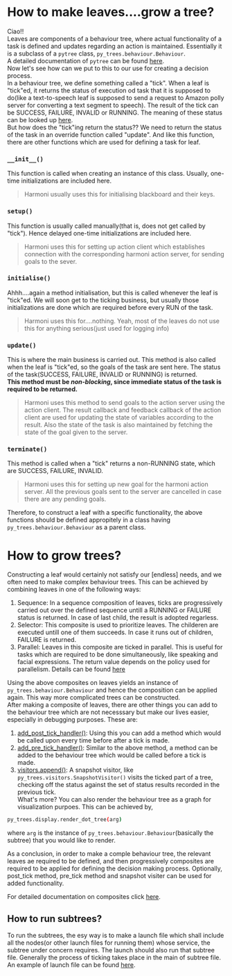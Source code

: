 # How to make leaves....grow a tree?
Ciao!!  
Leaves are components of a behaviour tree, where actual functionality of a task is defined and updates regarding an action is maintained. Essentially it is a subclass of a ```pytree``` class, ```py_trees.behaviour.Behaviour```.  
A detailed documentation of ```pytree``` can be found [here](https://py-trees.readthedocs.io/en/devel/).  
Now let's see how can we put to this to our use for creating a decision process.  
In a behaviour tree, we define something called a "tick". When a leaf is "tick"ed, it returns the status of execution od task that it is supposed to do(like a text-to-speech leaf is supposed to send a request to Amazon polly server for converting a text segment to speech). The result of the tick can be SUCCESS, FAILURE, INVALID or RUNNING. The meaning of these status can be looked up [here](https://py-trees.readthedocs.io/en/devel/behaviours.html).  
But how does the "tick"ing return the status?? We need to return the status of the task in an override function called "update". And like this function, there are other functions which are used for defining a task for leaf.  
### ```__init__()```
This function is called when creating an instance of this class. Usually, one-time initializations are included here.  
>Harmoni usually uses this for initialising blackboard and their keys.

### ```setup()```
This function is usually called manually(that is, does not get called by "tick"). Hence delayed one-time initializations are included here.  
>Harmoni uses this for setting up action client which establishes connection with the corresponding harmoni action server, for sending goals to the sever.

### ```initialise()```
Ahhh....again a method initialisation, but this is called whenever the leaf is "tick"ed. We will soon get to the ticking business, but usually those initializations are done which are required before every RUN of the task.  
>Harmoni uses this for....nothing. Yeah, most of the leaves do not use this for anything serious(just used for logging info)

### ```update()```
This is where the main business is carried out. This method is also called when the leaf is "tick"ed, so the goals of the task are sent here. The status of the task(SUCCESS, FAILURE, INVALID or RUNNING) is returned.  
**This method must be _non-blocking_, since immediate status of the task is required to be returned.**
>Harmoni uses this method to send goals to the action server using the action client. The result callback and feedback callback of the action client are used for updating the state of variables according to the result. Also the state of the task is also maintained by fetching the state of the goal given to the server.

### ```terminate()```
This method is called when a "tick" returns a non-RUNNING state, which are SUCCESS, FAILURE, INVALID.
>Harmoni uses this for setting up new goal for the harmoni action server. All the previous goals sent to the server are cancelled in case there are any pending goals.  

Therefore, to construct a leaf with a specific functionality, the above functions should be defined appropitely in a class having `py_trees.behaviour.Behaviour` as a parent class.

# How to grow trees?

Constructing a leaf would certainly not satisfy our [endless] needs, and we often need to make complex behaviour trees. This can be achieved by combining leaves in one of the following ways:

1. Sequence: In a sequence composition of leaves, ticks are progressively carried out over the defined sequence untill a RUNNING or FAILURE status is returned. In case of last child, the result is adopted regarless.
2. Selector: This composite is used to prioritize leaves. The childeren are executed untill one of them succeeds. In case it runs out of children, FAILURE is returned.
3. Parallel: Leaves in this composite are ticked in parallel. This is useful for tasks which are required to be done simultaneously, like speaking and facial expressions. The return value depends on the policy used for parallelism. Details can be found [here](https://py-trees.readthedocs.io/en/devel/composites.html#:~:text=Parallels%20will%20return%20FAILURE,of%20children%20return%20SUCCESS)

Using the above composites on leaves yields an instance of `py_trees.behaviour.Behaviour` and hence the composition can be applied again. This way more complicated trees can be constructed.  
After making a composite of leaves, there are other things you can add to the behaviour tree which are not necesssary but make our lives easier, especially in debugging purposes. These are:  

1. [add_post_tick_handler()](https://py-trees.readthedocs.io/en/devel/modules.html#:~:text=instance%20of%20Behaviour-,add_post_tick_handler,-(handler)): Using this you can add a method which would be called upon every time before after a tick is made.
2. [add_pre_tick_handler()](https://py-trees.readthedocs.io/en/devel/modules.html#:~:text=func\)%20%E2%80%93%20function-,add_pre_tick_handler,-(handler)): Similar to the above method, a method can be added to the behaviour tree which would be called before a tick is made.
3. [visitors.append()](https://py-trees.readthedocs.io/en/devel/modules.html#:~:text=behaviour_tree.visitors.append): A snapshot visitor, like `py_trees.visitors.SnapshotVisitor()` visits the ticked part of a tree, checking off the status against the set of status results recorded in the previous tick.  
What's more? You can also render the behaviour tree as a graph for visualization purpoes. This can be achieved by, 
```bash
py_trees.display.render_dot_tree(arg)
```
where `arg` is the instance of `py_trees.behaviour.Behaviour`(basically the subtree) that you would like to render.   

As a conclusion, in order to make a comple behaviour tree, the relevant leaves ae required to be defined, and then progressively composites are required to be applied for defining the decision making process. Optionally, post_tick method, pre_tick method and snapshot visiter can be used for added functionality.  


For detailed documentation on composites click [here](https://py-trees.readthedocs.io/en/devel/composites.html). 
## How to run subtrees?
To run the subtrees, the esy way is to make a launch file which shall include all the nodes(or other launch files for running them) whose service, the subtree under concern requires. The launch should also run that subtree file. Generally the process of ticking takes place in the main of subtree file. An example of launch file can be found [here](../../../launch/subtrees/root.launch).  
